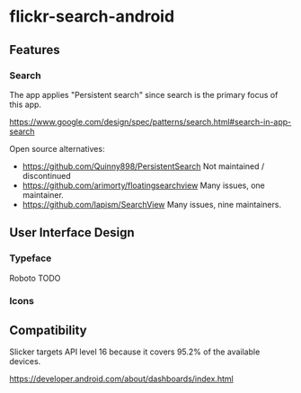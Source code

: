 # flickr-search-android

## Features
### Search
The app applies "Persistent search" since search is the primary focus of this app.

https://www.google.com/design/spec/patterns/search.html#search-in-app-search

Open source alternatives:
- https://github.com/Quinny898/PersistentSearch
Not maintained / discontinued
- https://github.com/arimorty/floatingsearchview
Many issues, one maintainer.
- https://github.com/lapism/SearchView
Many issues, nine maintainers.

## User Interface Design
### Typeface
Roboto TODO
### Icons

## Compatibility
Slicker targets API level 16 because it covers 95.2% of the available devices.

https://developer.android.com/about/dashboards/index.html
